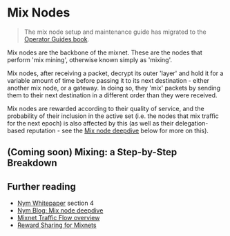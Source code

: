 # Mix Nodes

> The mix node setup and maintenance guide has migrated to the [Operator Guides book](https://nymtech.net/developers/nodes/mix-node-setup.html).

Mix nodes are the backbone of the mixnet. These are the nodes that perform 'mix mining', otherwise known simply as 'mixing'. 

Mix nodes, after receiving a packet, decrypt its outer 'layer' and hold it for a variable amount of time before passing it to its next destination - either another mix node, or a gateway. In doing so, they 'mix' packets by sending them to their next destination in a different order than they were received. 

Mix nodes are rewarded according to their quality of service, and the probability of their inclusion in the active set (i.e. the nodes that mix traffic for the next epoch) is also affected by this (as well as their delegation-based reputation - see the [Mix node deepdive](#further-reading) below for more on this). 

## (Coming soon) Mixing: a Step-by-Step Breakdown

## Further reading
* [Nym Whitepaper](https://nymtech.net/nym-whitepaper.pdf) section 4 
* [Nym Blog: Mix node deepdive](https://blog.nymtech.net/nym-mixnodes-deep-dive-d2b91917f097)
* [Mixnet Traffic Flow overview](../architecture/traffic-flow.md)
* [Reward Sharing for Mixnets](https://nymtech.net/nym-cryptoecon-paper.pdf)